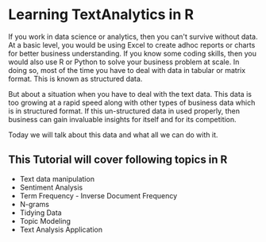 # Learning TextAnalytics in R

If you work in data science or analytics, then you can't survive without data. At a basic level, you would be using Excel to create adhoc reports or charts for better business understanding. If you know some coding skills, then you would  also use R or Python to solve your business problem at scale. In doing so, most of the time you have to deal with data in tabular or matrix format. This is known as structured data.

But about a situation when you have to deal with the text data. This data is too growing at a rapid speed along with other types of business data which is in structured format. If this un-structured data in used properly, then business can gain invaluable insights for itself and for its competition.  

Today we will talk about this data and what all we can do with it. 

## This Tutorial will cover following topics in R 


- Text data manipulation
- Sentiment Analysis
- Term Frequency - Inverse Document Frequency
- N-grams
- Tidying Data
- Topic Modeling
- Text Analysis Application
